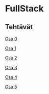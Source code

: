 # FullStack  
  
## Tehtävät  
  
[Osa 0](https://github.com/EgoTastic/FullStack/tree/main/part0)  
  
[Osa 1]()  
  
[Osa 2]()  
  
[Osa 3]()  
  
[Osa 4]()  
  
[Osa 5]()  